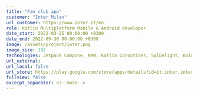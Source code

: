 ```yaml
---
title: "Fan club app"
customer: "Inter Milan"
url_customer: https://www.inter.it/en
role: Kotlin Multiplatform Mobile & Android developer
date_start: 2022-03-25 00:00:00 +0300
date_end: 2022-09-30 00:00:00 +0300
image: /assets/project/inter.png
image_size: 192
technologies: Jetpack Compose, KMM, Kotlin Coroutines, SqlDelight, Koin, Ktor, Polyglot, Moko-Resources
url_external:
url_local: false
url_store: https://play.google.com/store/apps/details?id=it.inter.interapp
fullview: false
excerpt_separator: <!--more-->
---
```

